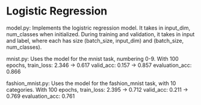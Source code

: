 # Logistic Regression
model.py:
Implements the logistric regression model.
It takes in input_dim, num_classes when initialized.
During training and validation, it takes in input and label, where each has size (batch_size, input_dim) and (batch_size, num_classes).

mnist.py:
Uses the model for the mnist task, numbering 0-9.
With 100 epochs,
train_loss: 2.346 -> 0.617
valid_acc: 0.157 -> 0.857
evaluation_acc: 0.866

fashion_mnist.py:
Uses the model for the fashion_mnist task, with 10 categories.
With 100 epochs,
train_loss: 2.395 -> 0.712
valid_acc: 0.211 -> 0.769
evaluation_acc: 0.761